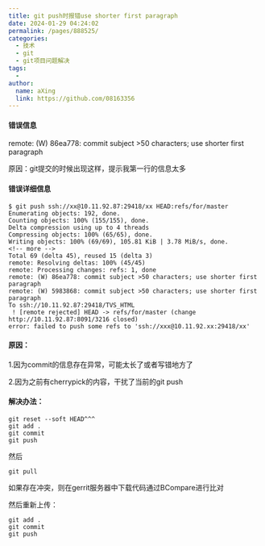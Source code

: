 ```yaml
---
title: git push时报错use shorter first paragraph
date: 2024-01-29 04:24:02
permalink: /pages/888525/
categories:
  - 技术
  - git
  - git项目问题解决
tags:
  - 
author: 
  name: aXing
  link: https://github.com/08163356
---
```


#### 错误信息

remote: (W) 86ea778: commit subject >50 characters; use shorter first paragraph

原因：git提交的时候出现这样，提示我第一行的信息太多

#### 错误详细信息

```
$ git push ssh://xx@10.11.92.87:29418/xx HEAD:refs/for/master
Enumerating objects: 192, done.
Counting objects: 100% (155/155), done.
Delta compression using up to 4 threads
Compressing objects: 100% (65/65), done.
Writing objects: 100% (69/69), 105.81 KiB | 3.78 MiB/s, done.
<!-- more -->
Total 69 (delta 45), reused 15 (delta 3)
remote: Resolving deltas: 100% (45/45)
remote: Processing changes: refs: 1, done
remote: (W) 86ea778: commit subject >50 characters; use shorter first paragraph
remote: (W) 5983868: commit subject >50 characters; use shorter first paragraph
To ssh://10.11.92.87:29418/TVS_HTML
 ! [remote rejected] HEAD -> refs/for/master (change http://10.11.92.87:8091/3216 closed)
error: failed to push some refs to 'ssh://xxx@10.11.92.xx:29418/xx'

```

#### 原因：

1.因为commit的信息存在异常，可能太长了或者写错地方了

2.因为之前有cherrypick的内容，干扰了当前的git push

#### 解决办法：

```
git reset --soft HEAD^^^
git add .
git commit 
git push
```

然后

```
git pull 
```

如果存在冲突，则在gerrit服务器中下载代码通过BCompare进行比对

然后重新上传：

```
git add .
git commit 
git push
```

